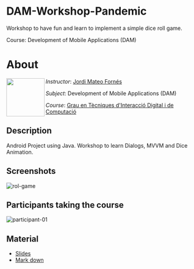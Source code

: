 # DAM-Workshop-Pandemic
Workshop to have fun and learn to implement a simple dice roll game.

Course: Development of Mobile Applications (DAM)

# About

<img align="left" width="100" height="100" src="https://user-images.githubusercontent.com/61190134/76793662-b6b8bd00-67c5-11ea-83b2-efcc9ed462fc.png">

*Instructor*: [Jordi Mateo Fornés](http:jordimateofornes.com)

*Subject*: Development of Mobile Applications (DAM)

*Course*: [Grau en Tècniques d'Interacció Digital i de Computació](http://www.grauinteraccioicomputacio.udl.cat/ca/index.html)


## Description

Android Project using Java. Workshop to learn Dialogs, MVVM and Dice Animation.

## Screenshots

![rol-game](https://user-images.githubusercontent.com/61190134/77830249-9115a700-7127-11ea-8227-d23111b06927.png)

## Participants taking the course
![participant-01](https://user-images.githubusercontent.com/61190134/77829008-79d2bb80-711f-11ea-9d59-d9652c80aa71.jpg)

## Material
* [Slides](https://github.com/JordiMateoUdL/Development-of-Mobile-Applications/blob/master/sources/workshops/pandemic/pandemic.pdf)
* [Mark down](https://github.com/JordiMateoUdL/Development-of-Mobile-Applications/blob/master/sources/course/vl10.md)

